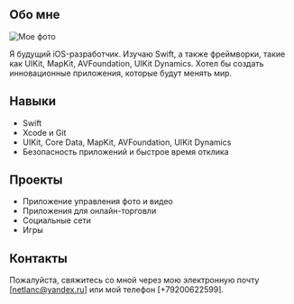 ## Обо мне

![Мое фото](https://mykaleidoscope.ru/x/uploads/posts/2022-10/1666185237_2-mykaleidoscope-ru-p-smeshnoi-slon-krasivo-2.jpg)

Я будущий iOS-разработчик. Изучаю Swift, а также фреймворки, такие как UIKit, MapKit, AVFoundation, UIKit Dynamics. Хотел бы создать инновационные приложения, которые будут менять мир.

## Навыки

- Swift
- Xcode и Git
- UIKit, Core Data, MapKit, AVFoundation, UIKit Dynamics
- Безопасность приложений и быстрое время отклика

## Проекты

- Приложение управления фото и видео
- Приложения для онлайн-торговли 
- Социальные сети
- Игры

## Контакты

Пожалуйста, свяжитесь со мной через мою электронную почту [netlanc@yandex.ru] или мой телефон [+79200622599].
